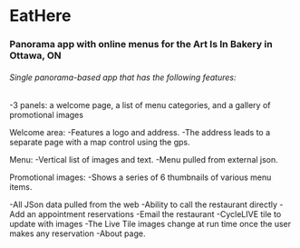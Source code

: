 EatHere
=======

### Panorama app with online menus for the Art Is In Bakery in Ottawa, ON


###### Single panorama-based app that has the following features:

-3 panels: a welcome page, a list of menu categories, and a gallery of promotional images

Welcome area:
-Features a logo and address.
-The address leads to a separate page with a map control using the gps.

Menu:
-Vertical list of images and text. 
-Menu pulled from external json.

Promotional images:
-Shows a series of 6 thumbnails of various menu items. 


-All JSon data pulled from the web
-Ability to call the restaurant directly
-Add an appointment reservations
-Email the restaurant
-CycleLIVE tile to update with images
-The Live Tile images change at run time once the user makes any reservation
-About page.
